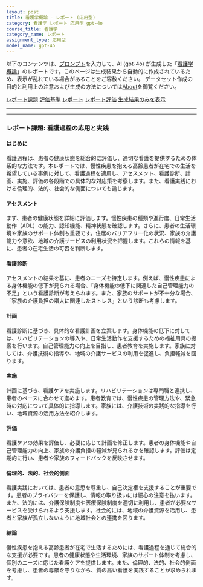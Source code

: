 ```yaml
---
layout: post
title: 看護学概論 - レポート (応用型)
category: 看護学 レポート 応用型 gpt-4o
course_title: 看護学
category_name: レポート
assignment_type: 応用型
model_name: gpt-4o
---
```


以下のコンテンツは、[プロンプト](https://github.com/takedatoshiyuki/synthetic_assignments/tree/main/generated/看護学/gpt-4o/prompt_レポート-応用型.md)を入力して、AI (gpt-4o) が生成した「[看護学概論](/contents/看護学/)」のレポートです。このページは生成結果から自動的に作成されているため、表示が乱れている場合があることをご容赦ください。
データセット作成の目的と利用上の注意および生成の方法については[About](/About)を御覧ください。

[レポート課題](../レポート課題-応用型)
[評価基準](../評価基準-応用型)
[レポート](../レポート-応用型)
[レポート評価](../レポート評価-応用型)
[生成結果のみを表示](https://github.com/takedatoshiyuki/synthetic_assignments/tree/main/generated/看護学/gpt-4o/レポート-応用型.md)
  

***
***
  
### レポート課題: 看護過程の応用と実践

#### はじめに
看護過程は、患者の健康状態を総合的に評価し、適切な看護を提供するための体系的な方法です。本レポートでは、慢性疾患を抱える高齢患者が在宅での生活を希望している事例に対して、看護過程を適用し、アセスメント、看護診断、計画、実施、評価の各段階での具体的な対応策を考察します。また、看護実践における倫理的、法的、社会的な側面についても論じます。

#### アセスメント
まず、患者の健康状態を詳細に評価します。慢性疾患の種類や進行度、日常生活動作（ADL）の能力、認知機能、精神状態を確認します。さらに、患者の生活環境や家族のサポート体制も重要です。住居のバリアフリー化の状況、家族の介護能力や意欲、地域の介護サービスの利用状況を把握します。これらの情報を基に、患者の在宅生活の可否を判断します。

#### 看護診断
アセスメントの結果を基に、患者のニーズを特定します。例えば、慢性疾患による身体機能の低下が見られる場合、「身体機能の低下に関連した自己管理能力の不足」という看護診断が考えられます。また、家族のサポートが不十分な場合、「家族の介護負担の増大に関連したストレス」という診断も考慮します。

#### 計画
看護診断に基づき、具体的な看護計画を立案します。身体機能の低下に対しては、リハビリテーションの導入や、日常生活動作を支援するための福祉用具の提案を行います。自己管理能力の向上を目指し、患者教育を実施します。家族に対しては、介護技術の指導や、地域の介護サービスの利用を促進し、負担軽減を図ります。

#### 実施
計画に基づき、看護ケアを実施します。リハビリテーションは専門職と連携し、患者のペースに合わせて進めます。患者教育では、慢性疾患の管理方法や、緊急時の対応について具体的に指導します。家族には、介護技術の実践的な指導を行い、地域資源の活用方法を紹介します。

#### 評価
看護ケアの効果を評価し、必要に応じて計画を修正します。患者の身体機能や自己管理能力の向上、家族の介護負担の軽減が見られるかを確認します。評価は定期的に行い、患者や家族のフィードバックを反映させます。

#### 倫理的、法的、社会的側面
看護実践においては、患者の意思を尊重し、自己決定権を支援することが重要です。患者のプライバシーを保護し、情報の取り扱いには細心の注意を払います。また、法的には、介護保険制度や医療保険制度を適切に利用し、患者が必要なサービスを受けられるよう支援します。社会的には、地域の介護資源を活用し、患者と家族が孤立しないように地域社会との連携を図ります。

#### 結論
慢性疾患を抱える高齢患者が在宅で生活するためには、看護過程を通じて総合的な支援が必要です。患者の健康状態や生活環境、家族のサポート体制を考慮し、個別のニーズに応じた看護ケアを提供します。また、倫理的、法的、社会的側面を考慮し、患者の尊厳を守りながら、質の高い看護を実践することが求められます。
